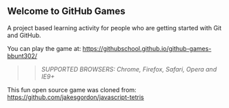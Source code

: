 ## Welcome to GitHub Games

A project based learning activity for people who are getting started with Git and GitHub.

You can play the game at: https://githubschool.github.io/github-games-bbunt302/

>> _*SUPPORTED BROWSERS*: Chrome, Firefox, Safari, Opera and IE9+_

This fun open source game was cloned from: https://github.com/jakesgordon/javascript-tetris
